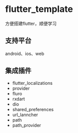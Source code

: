 # flutter_template

方便搭建flutter，顺便学习

## 支持平台

android、ios、web

## 集成插件

- flutter_localizations
- provider
- fluro
- rxdart
- dio
- shared_preferences
- url_lanncher
- path
- path_provider
